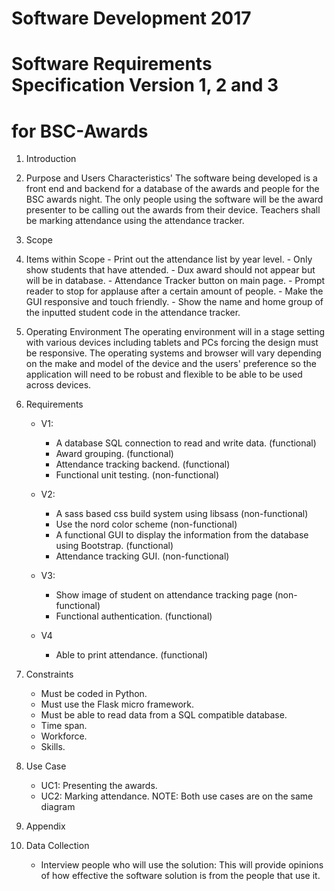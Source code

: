 # Software Development 2017

# Software Requirements Specification Version 1, 2 and 3
# for BSC-Awards

1. Introduction
  1. Purpose and Users Characteristics'
      The software being developed is a front end and backend for a database of
      the awards and people for the BSC awards night. The only people using the
      software will be the award presenter to be calling out the awards from their
      device. Teachers shall be marking attendance using the attendance tracker.

2. Scope
  1. Items within Scope
    - Print out the attendance list by year level.
    - Only show students that have attended.
    - Dux award should not appear but will be in database.
    - Attendance Tracker button on main page.
    - Prompt reader to stop for applause after a certain amount of people.
    - Make the GUI responsive and touch friendly.
    - Show the name and home group of the inputted student code in the attendance tracker.

  2. Operating Environment
      The operating environment will in a stage setting with various devices including
      tablets and PCs forcing the design must be responsive. The operating systems
      and browser will vary depending on the make and model of the device and the users'
      preference so the application will need to be robust and flexible to be able to be used
      across devices.

3. Requirements
    - V1:
      - A database SQL connection to read and write data. (functional)
      - Award grouping. (functional)
      - Attendance tracking backend. (functional)
      - Functional unit testing. (non-functional)

    - V2:
      - A sass based css build system using libsass (non-functional)
      - Use the nord color scheme (non-functional)
      - A functional GUI to display the information from the database using Bootstrap. (functional)
      - Attendance tracking GUI. (non-functional)

    - V3:
      - Show image of student on attendance tracking page (non-functional)
      - Functional authentication. (functional)
    
    - V4
      - Able to print attendance. (functional)

4. Constraints
    - Must be coded in Python.
    - Must use the Flask micro framework.
    - Must be able to read data from a SQL compatible database.
    - Time span.
    - Workforce.
    - Skills.

5. Use Case
    - UC1: Presenting the awards.
    - UC2: Marking attendance.
     NOTE: Both use cases are on the same diagram

6. Appendix
  1. Data Collection
      - Interview people who will use the solution: This will provide opinions of how effective the software solution is from the people that use it.
